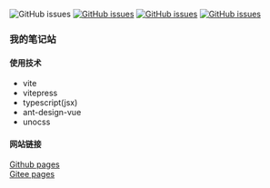 
![GitHub issues](https://img.shields.io/github/license/zack-xy/knownNet?style=plastic&logo=appveyor)
[![GitHub issues](https://img.shields.io/github/last-commit/zack-xy/knownNet?style=plastic&logo=appveyor)](https://github.com/zack-xy/knownNet/commit/main)
[![GitHub issues](https://img.shields.io/github/issues/zack-xy/knownNet?style=plastic&logo=appveyor)](https://github.com/zack-xy/knownNet/issues?q=is%3Aopen+is%3Aissue)
[![GitHub issues](https://img.shields.io/github/issues-closed/zack-xy/knownNet?style=plastic&logo=appveyor)](https://github.com/zack-xy/knownNet/issues?q=is%3Aissue+is%3Aclosed)


### 我的笔记站

#### 使用技术
+ vite
+ vitepress
+ typescript(jsx)
+ ant-design-vue
+ unocss

#### 网站链接

[Github pages](https://zack-xy.github.io/knownNet/)  
[Gitee pages](https://zackzhengxy.gitee.io/knownnet)
